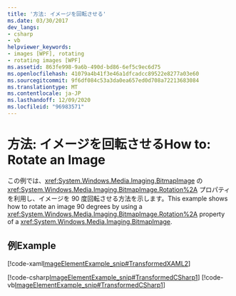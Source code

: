 ```yaml
---
title: '方法: イメージを回転させる'
ms.date: 03/30/2017
dev_langs:
- csharp
- vb
helpviewer_keywords:
- images [WPF], rotating
- rotating images [WPF]
ms.assetid: 863fe998-9a6b-490d-bd86-6ef5c9ec6d75
ms.openlocfilehash: 41079a4b41f3e46a1dfcadcc89522e8277a03e60
ms.sourcegitcommit: 9f6df084c53a3da0ea657ed0d708a72213683084
ms.translationtype: MT
ms.contentlocale: ja-JP
ms.lasthandoff: 12/09/2020
ms.locfileid: "96983571"
---
```

# <a name="how-to-rotate-an-image"></a><span data-ttu-id="9408b-102">方法: イメージを回転させる</span><span class="sxs-lookup"><span data-stu-id="9408b-102">How to: Rotate an Image</span></span>
<span data-ttu-id="9408b-103">この例では、<xref:System.Windows.Media.Imaging.BitmapImage> の <xref:System.Windows.Media.Imaging.BitmapImage.Rotation%2A> プロパティを利用し、イメージを 90 度回転させる方法を示します。</span><span class="sxs-lookup"><span data-stu-id="9408b-103">This example shows how to rotate an image 90 degrees by using a <xref:System.Windows.Media.Imaging.BitmapImage.Rotation%2A> property of a <xref:System.Windows.Media.Imaging.BitmapImage>.</span></span>  
  
## <a name="example"></a><span data-ttu-id="9408b-104">例</span><span class="sxs-lookup"><span data-stu-id="9408b-104">Example</span></span>  
 [!code-xaml[ImageElementExample_snip#TransformedXAML2](~/samples/snippets/csharp/VS_Snippets_Wpf/ImageElementExample_snip/CSharp/TransformedImageExample.xaml#transformedxaml2)]  
  
 [!code-csharp[ImageElementExample_snip#TransformedCSharp1](~/samples/snippets/csharp/VS_Snippets_Wpf/ImageElementExample_snip/CSharp/TransformedImageExample.xaml.cs#transformedcsharp1)]
 [!code-vb[ImageElementExample_snip#TransformedCSharp1](~/samples/snippets/visualbasic/VS_Snippets_Wpf/ImageElementExample_snip/VB/TransformedImageExample.xaml.vb#transformedcsharp1)]
